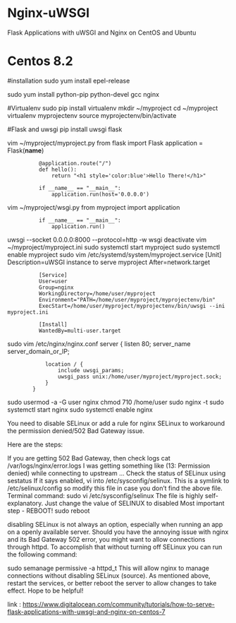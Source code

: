 # Nginx-uWSGI
Flask Applications with uWSGI and Nginx on CentOS and Ubuntu

# Centos 8.2
#installation
sudo yum install epel-release

sudo yum install python-pip python-devel gcc nginx

#Virtualenv
sudo pip install virtualenv
mkdir ~/myproject
cd ~/myproject
virtualenv myprojectenv
source myprojectenv/bin/activate

#Flask and uwsgi
pip install uwsgi flask

vim ~/myproject/myproject.py
              from flask import Flask
              application = Flask(__name__)

              @application.route("/")
              def hello():
                  return "<h1 style='color:blue'>Hello There!</h1>"

              if __name__ == "__main__":
                  application.run(host='0.0.0.0')
vim ~/myproject/wsgi.py
              from myproject import application

              if __name__ == "__main__":
                  application.run()
uwsgi --socket 0.0.0.0:8000 --protocol=http -w wsgi
deactivate
vim ~/myproject/myproject.ini
sudo systemctl start myproject
sudo systemctl enable myproject
sudo vim /etc/systemd/system/myproject.service
              [Unit]
              Description=uWSGI instance to serve myproject
              After=network.target

              [Service]
              User=user
              Group=nginx
              WorkingDirectory=/home/user/myproject
              Environment="PATH=/home/user/myproject/myprojectenv/bin"
              ExecStart=/home/user/myproject/myprojectenv/bin/uwsgi --ini myproject.ini

              [Install]
              WantedBy=multi-user.target
sudo vim /etc/nginx/nginx.conf
              server {
                listen 80;
                server_name server_domain_or_IP;

                location / {
                    include uwsgi_params;
                    uwsgi_pass unix:/home/user/myproject/myproject.sock;
                }
            }
sudo usermod -a -G user nginx
chmod 710 /home/user
sudo nginx -t
sudo systemctl start nginx
sudo systemctl enable nginx



You need to disable SELinux or add a rule for nginx SELinux to workaround the permission denied/502 Bad Gateway issue.

Here are the steps:

If you are getting 502 Bad Gateway, then check logs cat /var/logs/nginx/error.logs
I was getting something like (13: Permission denied) while connecting to upstream ...
Check the status of SELinux using sestatus
If it says enabled, vi into /etc/sysconfig/selinux. This is a symlink to /etc/selinux/config so modify this file in case you don’t find the above file. Terminal command: sudo vi /etc/sysconfig/selinux
The file is highly self-explanatory. Just change the value of SELINUX to disabled
Most important step - REBOOT! sudo reboot



disabling SELinux is not always an option, especially when running an app on a openly available server.
Should you have the annoying issue with nginx and its Bad Gateway 502 error, you might want to allow connections through httpd. To accomplish that without turning off SELinux you can run the following command:

sudo semanage permissive -a httpd_t
This will allow nginx to manage connections without disabling SELinux (source).
As mentioned above, restart the services, or better reboot the server to allow changes to take effect.
Hope to be helpful!



link : https://www.digitalocean.com/community/tutorials/how-to-serve-flask-applications-with-uwsgi-and-nginx-on-centos-7
